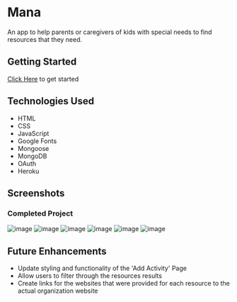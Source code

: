 # Mana
An app to help parents or caregivers of kids with special needs to find resources that they need.

## Getting Started
[Click Here](https://mana-autism-resource.herokuapp.com) to get started

## Technologies Used
- HTML
- CSS
- JavaScript
- Google Fonts
- Mongoose
- MongoDB
- OAuth
- Heroku

## Screenshots

### Completed Project
![image](https://i.imgur.com/XGwA8VS.png)
![image](https://i.imgur.com/bfBLyMA.png)
![image](https://i.imgur.com/Vrt5qyp.png)
![image](https://i.imgur.com/l15BnUo.png)
![image](https://i.imgur.com/oajkchb.png)
![image](https://i.imgur.com/FUTXazM.png)


## Future Enhancements
- Update styling and functionality of the 'Add Activity' Page
- Allow users to filter through the resources results
- Create links for the websites that were provided for each resource to the actual organization website
